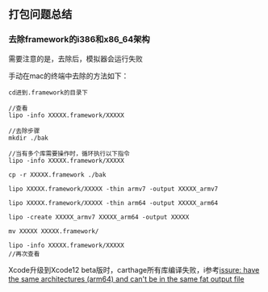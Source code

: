 ## 打包问题总结

### 去除framework的i386和x86_64架构

需要注意的是，去除后，模拟器会运行失败

手动在mac的终端中去除的方法如下：

```
cd进到.framework的目录下

//查看
lipo -info XXXXX.framework/XXXXX

//去除步骤
mkdir ./bak

//当有多个库需要操作时，循环执行以下指令
lipo -info XXXXX.framework/XXXXX

cp -r XXXXX.framework ./bak

lipo XXXXX.framework/XXXXX -thin armv7 -output XXXXX_armv7

lipo XXXXX.framework/XXXXX -thin arm64 -output XXXXX_arm64

lipo -create XXXXX_armv7 XXXXX_arm64 -output XXXXX

mv XXXXX XXXXX.framework/

lipo -info XXXXX.framework/XXXXX
//再次查看

```

Xcode升级到Xcode12 beta版时，carthage所有库编译失败，i参考[issure: have the same architectures (arm64) and can't be in the same fat output file](https://github.com/Carthage/Carthage/issues/3019)

